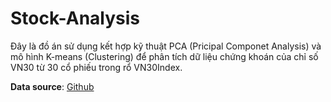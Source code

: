# Stock-Analysis

Đây là đồ án sử dụng kết hợp kỹ thuật PCA (Pricipal Componet Analysis) và mô hình K-means (Clustering) để phân tích dữ liệu chứng khoán của chỉ số VN30 từ 30 cổ phiếu trong rổ VN30Index.

**Data source**: [Github](https://github.com/PhongHuynh0394/My-respository/blob/main/df_merged.pkl)
